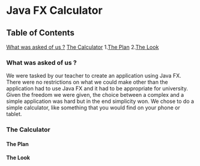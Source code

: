 # Java FX Calculator

## Table of Contents
[What was asked of us ?](#Intro)
[The Calculator](#Product)
  1.[The Plan](#Plan)
  2.[The Look](#Look)
  

### What was asked of us ? <a name="Intro"></a>
We were tasked by our teacher to create an application using Java FX. There were no restrictions on what we could make other than the application had to use Java FX and it had to be appropriate for university. Given the freedom we were given, the choice between a complex and a simple application was hard but in the end simplicity won. We chose to do a simple calculator, like something that you would find on your phone or tablet.

### The Calculator <a name="Product"></a>

#### The Plan <a name="Plan"></a>

#### The Look <a name="Look"></a>
